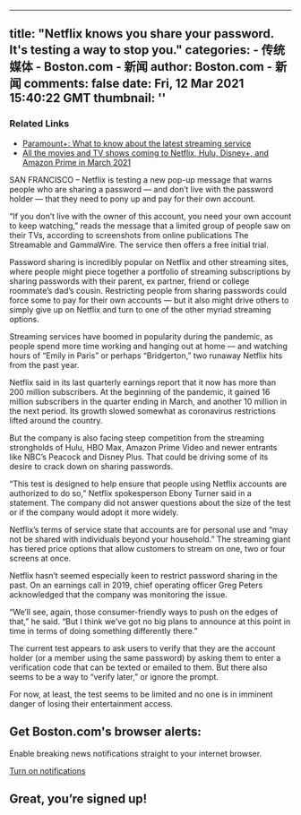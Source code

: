 
---
title: "Netflix knows you share your password. It's testing a way to stop you."
categories: 
    - 传统媒体
    - Boston.com - 新闻
author: Boston.com - 新闻
comments: false
date: Fri, 12 Mar 2021 15:40:22 GMT
thumbnail: ''
---

<div>   
<div class="related-links"><h3 class="related-links__header">Related Links</h3><ul class="related-links__list"><li class="related-links__list-item"><a href="https://www.boston.com/culture/entertainment/2021/03/04/paramount-plus-price-tv-shows-movies" target="_blank">Paramount+: What to know about the latest streaming service</a></li><li class="related-links__list-item"><a href="https://www.boston.com/culture/entertainment/2021/02/26/new-shows-movies-netflix-hulu-disney-plus-amazon-march-2021" target="_blank">All the movies and TV shows coming to Netflix, Hulu, Disney+, and Amazon Prime in March 2021</a></li></ul></div>
<p>SAN FRANCISCO – Netflix is testing a new pop-up message that warns people who are sharing a password — and don’t live with the password holder — that they need to pony up and pay for their own account.</p>
<p>“If you don’t live with the owner of this account, you need your own account to keep watching,” reads the message that a limited group of people saw on their TVs, according to screenshots from online publications The Streamable and GammaWire. The service then offers a free initial trial.</p>
<p>Password sharing is incredibly popular on Netflix and other streaming sites, where people might piece together a portfolio of streaming subscriptions by sharing passwords with their parent, ex partner, friend or college roommate’s dad’s cousin. Restricting people from sharing passwords could force some to pay for their own accounts — but it also might drive others to simply give up on Netflix and turn to one of the other myriad streaming options.</p>
<p>Streaming services have boomed in popularity during the pandemic, as people spend more time working and hanging out at home — and watching hours of “Emily in Paris” or perhaps “Bridgerton,” two runaway Netflix hits from the past year.</p>
<p>Netflix said in its last quarterly earnings report that it now has more than 200 million subscribers. At the beginning of the pandemic, it gained 16 million subscribers in the quarter ending in March, and another 10 million in the next period. Its growth slowed somewhat as coronavirus restrictions lifted around the country.</p>
<p>But the company is also facing steep competition from the streaming strongholds of Hulu, HBO Max, Amazon Prime Video and newer entrants like NBC’s Peacock and Disney Plus. That could be driving some of its desire to crack down on sharing passwords.</p>
<p>“This test is designed to help ensure that people using Netflix accounts are authorized to do so,” Netflix spokesperson Ebony Turner said in a statement. The company did not answer questions about the size of the test or if the company would adopt it more widely.</p>
<p>Netflix’s terms of service state that accounts are for personal use and “may not be shared with individuals beyond your household.” The streaming giant has tiered price options that allow customers to stream on one, two or four screens at once.</p>
<p>Netflix hasn’t seemed especially keen to restrict password sharing in the past. On an earnings call in 2019, chief operating officer Greg Peters acknowledged that the company was monitoring the issue.</p>
<p>“We’ll see, again, those consumer-friendly ways to push on the edges of that,” he said. “But I think we’ve got no big plans to announce at this point in time in terms of doing something differently there.”</p>
<p>The current test appears to ask users to verify that they are the account holder (or a member using the same password) by asking them to enter a verification code that can be texted or emailed to them. But there also seems to be a way to “verify later,” or ignore the prompt.</p>
<p>For now, at least, the test seems to be limited and no one is in imminent danger of losing their entertainment access.</p>

<!-- Begin Airship Notification Opt-in CTA -->
<div class="airship-web-notifications">
<div class="airship-web-notifications-opt-in">
<h2 class="airship-web-notifications-opt-in__title">Get Boston.com's browser alerts:</h2>
<p class="airship-web-notifications-opt-in__text">Enable breaking news notifications straight to your internet browser.</p>
<a onclick="subscribeAction();" class="airship-web-notifications-opt-in__button" href="https://www.boston.com/news/entertainment/2021/03/12/undefined">Turn on notifications</a>
</div>
<div class="airship-web-notifications-success">
<span class="airship-web-notifications-success__icon bdc-icon bdc-icon--check-red"></span>
<h2 class="airship-web-notifications-success__message">Great, you’re signed up!</h2>
</div>
</div>
<!-- End Airship Notification Opt-in CTA -->
  
</div>
            